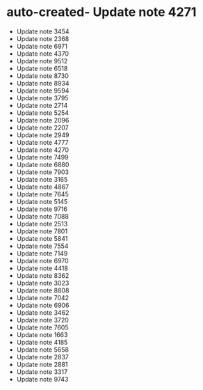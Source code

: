 # auto-created- Update note 4271
- Update note 3454
- Update note 2368
- Update note 6971
- Update note 4370
- Update note 9512
- Update note 6518
- Update note 8730
- Update note 8934
- Update note 9594
- Update note 3795
- Update note 2714
- Update note 5254
- Update note 2096
- Update note 2207
- Update note 2949
- Update note 4777
- Update note 4270
- Update note 7499
- Update note 6880
- Update note 7903
- Update note 3165
- Update note 4867
- Update note 7645
- Update note 5145
- Update note 9716
- Update note 7088
- Update note 2513
- Update note 7801
- Update note 5841
- Update note 7554
- Update note 7149
- Update note 6970
- Update note 4418
- Update note 8362
- Update note 3023
- Update note 8808
- Update note 7042
- Update note 6906
- Update note 3462
- Update note 3720
- Update note 7605
- Update note 1663
- Update note 4185
- Update note 5658
- Update note 2837
- Update note 2881
- Update note 3317
- Update note 9743
